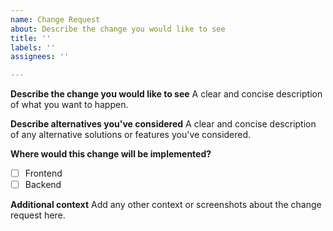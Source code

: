 ```yaml
---
name: Change Request
about: Describe the change you would like to see
title: ''
labels: ''
assignees: ''

---
```


**Describe the change you would like to see**
A clear and concise description of what you want to happen.

**Describe alternatives you've considered**
A clear and concise description of any alternative solutions or features you've considered.

**Where would this change will be implemented?**
- [ ] Frontend
- [ ] Backend

**Additional context**
Add any other context or screenshots about the change request here.